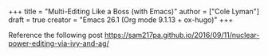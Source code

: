 +++
title = "Multi-Editing Like a Boss (with Emacs)"
author = ["Cole Lyman"]
draft = true
creator = "Emacs 26.1 (Org mode 9.1.13 + ox-hugo)"
+++

Reference the following post <https://sam217pa.github.io/2016/09/11/nuclear-power-editing-via-ivy-and-ag/>
